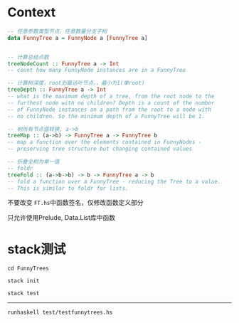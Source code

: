 # Context

```haskell
-- 任意参数类型节点，任意数量分支子树
data FunnyTree a = FunnyNode a [FunnyTree a]


-- 计算总结点数
treeNodeCount :: FunnyTree a -> Int
-- count how many FunnyNode instances are in a FunnyTree

-- 计算树深度，root到最远叶节点，，最小为1(单root)
treeDepth :: FunnyTree a -> Int
-- what is the maximum depth of a tree, from the root node to the
-- furthest node with no children? Depth is a count of the number
-- of FunnyNode instances on a path from the root to a node with
-- no children. So the minimum depth of a FunnyTree will be 1.

-- 树所有节点值转换, a->b
treeMap :: (a->b) -> FunnyTree a -> FunnyTree b
-- map a function over the elements contained in FunnyNodes -
-- preserving tree structure but changing contained values

-- 折叠全树为单一值
-- foldr
treeFold :: (a->b->b) -> b -> FunnyTree a -> b
-- fold a function over a FunnyTree - reducing the Tree to a value.
-- This is similar to foldr for lists.
```

不要改变 `FT.hs`中函数签名，仅修改函数定义部分

只允许使用Prelude, Data.List库中函数

# stack测试

`cd FunnyTrees`

`stack init`

`stack test`

---

`runhaskell test/testfunnytrees.hs`